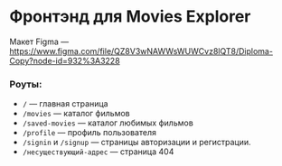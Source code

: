 # Фронтэнд для Movies Explorer
Макет Figma — https://www.figma.com/file/QZ8V3wNAWWsWUWCvz8lQT8/Diploma-Copy?node-id=932%3A3228

### Роуты:
* `/` — главная страница
* `/movies` — каталог фильмов
* `/saved-movies` — каталог любимых фильмов
* `/profile` — профиль пользователя
* `/signin` и `/signup` — страницы авторизации и регистрации.
* `/несуществующий-адрес` — страница 404
